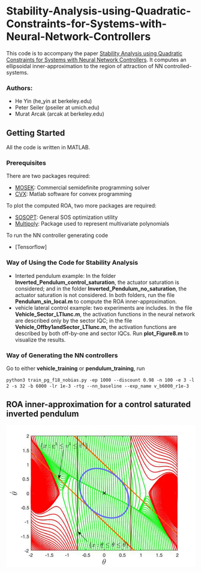 # Stability-Analysis-using-Quadratic-Constraints-for-Systems-with-Neural-Network-Controllers
This code is to accompany the paper [Stability Analysis using Quadratic Constraints for Systems with Neural Network Controllers](https://ieeexplore.ieee.org/document/9388885). It computes an ellipsoidal inner-approximation to the region of attraction of NN controlled-systems.

### Authors:
* He Yin (he_yin at berkeley.edu)
* Peter Seiler (pseiler at umich.edu)
* Murat Arcak (arcak at berkeley.edu)

## Getting Started
All the code is written in MATLAB.

### Prerequisites
There are two packages required:
* [MOSEK](https://www.mosek.com/): Commercial semidefinite programming solver
* [CVX](http://cvxr.com/cvx/): Matlab software for convex programming

To plot the computed ROA, two more packages are required:
* [SOSOPT](https://dept.aem.umn.edu/~AerospaceControl/): General SOS optimization utility
* [Multipoly](https://dept.aem.umn.edu/~AerospaceControl/): Package used to represent multivariate polynomials

To run the NN controller generating code
* [Tensorflow]

### Way of Using the Code for Stability Analysis
* Interted pendulum example: In the folder **Inverted_Pendulum_control_saturation**, the actuator saturation is considered; and in the folder **Inverted_Pendulum_no_saturation**, the actuator saturation is not considered. In both folders, run the file **Pendulum_sin_local.m** to compute the ROA inner-approximation.
* vehicle lateral control example: two experiments are includes. In the file **Vehicle_Sector_LTIunc.m**, the activation functions in the neural network are described only by the sector IQC; in the file **Vehicle_Offby1andSector_LTIunc.m**, the activation functions are described by both off-by-one and sector IQCs. Run **plot_Figure8.m** to visualize the results.

### Way of Generating the NN controllers
Go to either **vehicle_training** or **pendulum_training**, run
```console
python3 train_pg_f18_nobias.py -ep 1000 --discount 0.98 -n 100 -e 3 -l 2 -s 32 -b 6000 -lr 1e-3 -rtg --nn_baseline --exp_name v_b6000_r1e-3
```

## ROA inner-approximation for a control saturated inverted pendulum
![pendulum](Inverted_Pendulum_control_saturation/pendulum_saturation.jpg)